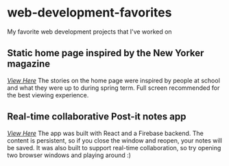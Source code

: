 # web-development-favorites
My favorite web development projects that I've worked on

## Static home page inspired by the New Yorker magazine
*[View Here](https://dartmouth-cs52-19s.github.io/lab1-landingpage-danah-han/?fbclid=IwAR3a-qiI2FUHUb4vgM-_PoFhBt8ezKYUDvz71kP1vMVD8gfAT-XAcIw9sII)*
The stories on the home page were inspired by people at school and what they were up to during spring term. Full screen recommended for the best viewing experience.

## Real-time collaborative Post-it notes app
*[View Here](http://danah-cs52-notes-app.surge.sh/)*
The app was built with React and a Firebase backend. The content is persistent, so if you close the window and reopen, your notes will be saved. It was also built to support real-time collaboration, so try opening two browser windows and playing around :)

